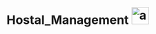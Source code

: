 # Hostal_Management <img src="https://angular.io/assets/images/logos/angular/angular.svg" alt="angular" width="40" height="40"/>
